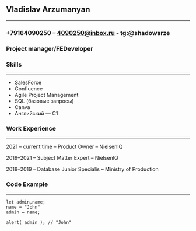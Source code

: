 ## Vladislav Arzumanyan
*********   
### +79164090250 – 4090250@inbox.ru - tg:@shadowarze  

### Project manager/FEDeveloper  

### Skills
*********
* SalesForce
* Confluence
* Agile Project Management
* SQL (базовые запросы)
* Canva
* Английский — C1
### Work Experience
*********
2021 – current time – Product Owner – NielsenIQ

2019–2021 – Subject Matter Expert – NielsenIQ

2018–2019 – Database Junior Specialis – Ministry of Production  

### Code Example  
*********  
``` JS
let admin,name;
name = "John"
admin = name;

alert( admin ); // "John"
```

